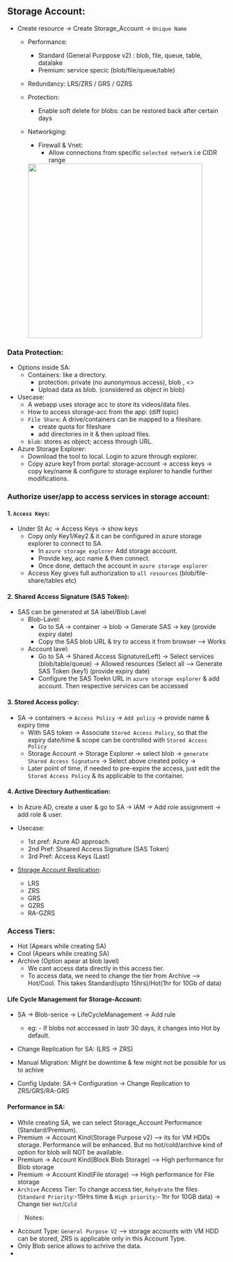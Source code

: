 ## Storage Account:

* Create resource -> Create Storage_Account -> `Unique Name`
  * Performance: 
    * Standard (General Purppose v2) : blob, file, queue, table, datalake
    * Premium: service specic (blob/file/queue/table)
  * Redundancy: LRS/ZRS / GRS / GZRS
  * Protection: 
    * Enable soft delete for blobs: can be restored back after certain days
  * Networkging:
    * Firewall & Vnet:
      * Allow connections from specific `selected network` i.e CIDR range 
      
    <img src="https://user-images.githubusercontent.com/24938159/121772933-48180a00-cb96-11eb-9591-2a05d3a21e3a.png" width="400"> 
  
### Data Protection:

* Options inside SA:
  * Containers: like a directory. 
    * protection: private (no aunonymous access), blob , <>
    * Upload data as blob. (considered as object in blob)
* Usecase:
    * A webapp uses storage acc to store its videos/data files. 
    * How to access storage-acc from the app: (diff topic)
    * `File Share`: A drive/containers can be mapped to a fileshare.  
        * create quota for fileshare
        * add directories in it & then upload files.
    * `blob`: stores as object; access through URL.
* Azure Storage Explorer:
    * Download the tool to local. Login to azure through explorer.
    * Copy azure key1 from portal: storage-account -> access keys -> copy key/name & configure to storage explorer to handle further modifications.


### Authorize user/app to access services in storage account:
  #### 1. `Access Keys`:
   * Under St Ac -> Access Keys -> show keys
     * Copy only Key1/Key2 & it can be configured in azure storage explorer to connect to SA.
       * In `azure storage explorer` Add storage account.
       * Provide key, acc name & then connect.
       * Once done, dettach the account in `azure storage explorer`
     * Access Key gives full authorization to `all resources` (blob/file-share/tables etc)
 #### 2. Shared Access Signature (SAS Token): 
  * SAS can be generated at SA label/Blob Lavel
    * Blob-Lavel:
      * Go to SA -> container -> blob -> Generate SAS -> key (provide expiry date)
      * Copy the SAS blob URL & try to access it from browser --> Works
    * Account lavel:
      * Go to SA  -> Shared Access Signature(Left) -> Select services (blob/table/queue) -> Allowed resources (Select all --> Generate SAS Token (key1) (provide expiry date)
      * Configure the SAS Toekn URL in `azure storage explorer` & add account. Then respective services can be accessed 
 #### 3. Stored Access policy:
  * SA -> containers -> `Access Policy` -> `Add policy`  -> provide name & expiry time 
    * With SAS token -> Associate `Stored Access Policy`, so that the expiry date/time & scope can be controlled with `Stored Access Policy`
    * Storage Account -> Storage Explorer -> select blob -> `generate Shared Access Signature` -> Select above created policy -> 
    * Later point of time, if needed to pre-expire the access, just edit the `Stored Access Policy` & its applicable to the container.
 #### 4. Active Directory Authentication:
  * In Azure AD, create a user & go to SA -> IAM -> Add role assignment -> add role & user.

* Usecase:
  * 1st pref: Azure AD approach. 
  * 2nd Pref: Shsared Access Signature (SAS Token)
  * 3rd Pref: Access Keys (Last)

   
* [Storage Account Replication](https://docs.microsoft.com/en-us/azure/storage/common/storage-redundancy): 
  * LRS
  * ZRS
  * GRS
  * GZRS
  * RA-GZRS

### Access Tiers:
  * Hot (Apears while creating SA)
  * Cool (Apears while creating SA)
  * Archive (Option apear at blob lavel)
    * We cant access data directly in this access tier. 
    * To access data, we need to change the tier from Archive --> Hot/Cool. This takes Standard(upto 15hrs)/Hot(1hr for 10Gb of data)
  
 #### Life Cycle Management for Storage-Account:
  * SA -> Blob-serice -> LifeCycleManagement -> Add rule
    * eg: - If blobs not acccessed in lastr 30 days, it changes into Hot by default.
    
  * Change Replication for SA: (LRS -> ZRS)
  * Manual Migration: Might be downtime & few might not be possible for us to achive
  * Config Update: SA-> Configuration -> Change Replication to ZRS/GRS/RA-GRS
 
 #### Performance in SA:
  * While creating SA, we can select Storage_Account Performance (Standard/Premium).
  * Premium -> Account Kind(Storage Purpose v2) --> its for VM HDDs storage. Performance will be enhanced. But no hot/cold/archive kind of option for blob will NOT be available.
  * Premium -> Account Kind(Block Blob Storage) --> High performance for Blob storage
  * Premium -> Account Kind(File storage) --> High performance for File storage
  * `Archive` Access Tier: To change access tier, `Rehydrate` the files (`Standard Priority`:-15Hrs time & `High priority`:- 1hr for 10GB data) -> Change tier `Hot`/`Cold` 

> **Notes:**
* Account Type: `General Purpose V2` --> storage accounts with VM HDD can be stored, ZRS is applicable only in this Account Type. 
* Only Blob serice allows to achrive the data.
* 

